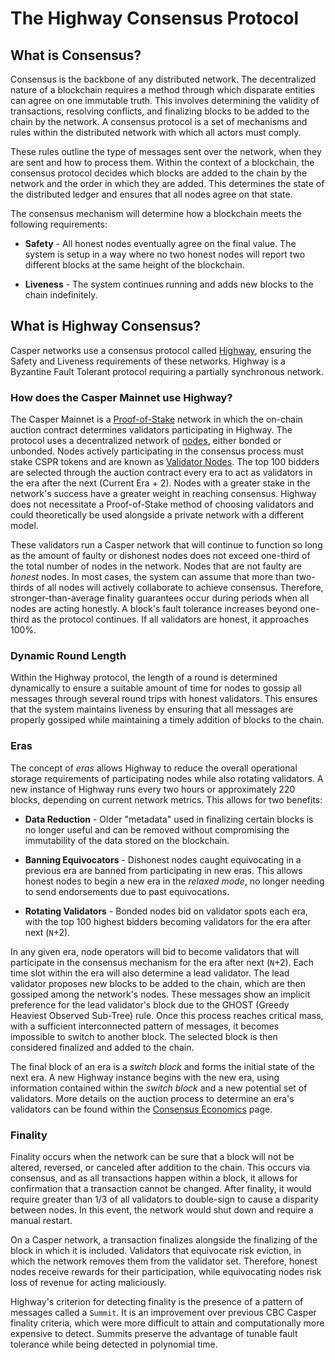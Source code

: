 # The Highway Consensus Protocol

## What is Consensus?

Consensus is the backbone of any distributed network. The decentralized nature of a blockchain requires a method through which disparate entities can agree on one immutable truth. This involves determining the validity of transactions, resolving conflicts, and finalizing blocks to be added to the chain by the network. A consensus protocol is a set of mechanisms and rules within the distributed network with which all actors must comply.

These rules outline the type of messages sent over the network, when they are sent and how to process them. Within the context of a blockchain, the consensus protocol decides which blocks are added to the chain by the network and the order in which they are added. This determines the state of the distributed ledger and ensures that all nodes agree on that state.

The consensus mechanism will determine how a blockchain meets the following requirements:

*   **Safety** - All honest nodes eventually agree on the final value. The system is setup in a way where no two honest nodes will report two different blocks at the same height of the blockchain.

*   **Liveness** - The system continues running and adds new blocks to the chain indefinitely.

## What is Highway Consensus?

Casper networks use a consensus protocol called [Highway](https://arxiv.org/pdf/2101.02159.pdf), ensuring the Safety and Liveness requirements of these networks. Highway is a Byzantine Fault Tolerant protocol requiring a partially synchronous network. 

### How does the Casper Mainnet use Highway?

The Casper Mainnet is a [Proof-of-Stake](../glossary/P.md#proof-of-stake) network in which the on-chain auction contract determines validators participating in Highway. The protocol uses a decentralized network of [nodes](../glossary/N.md#node), either bonded or unbonded. Nodes actively participating in the consensus process must stake CSPR tokens and are known as [Validator Nodes](../glossary/V.md#validator). The top 100 bidders are selected through the auction contract every era to act as validators in the era after the next (Current Era + 2). Nodes with a greater stake in the network's success have a greater weight in reaching consensus. Highway does not necessitate a Proof-of-Stake method of choosing validators and could theoretically be used alongside a private network with a different model.

These validators run a Casper network that will continue to function so long as the amount of faulty or dishonest nodes does not exceed one-third of the total number of nodes in the network. Nodes that are not faulty are *honest* nodes. In most cases, the system can assume that more than two-thirds of all nodes will actively collaborate to achieve consensus. Therefore, stronger-than-average finality guarantees occur during periods when all nodes are acting honestly. A block's fault tolerance increases beyond one-third as the protocol continues. If all validators are honest, it approaches 100%.

### Dynamic Round Length

Within the Highway protocol, the length of a round is determined dynamically to ensure a suitable amount of time for nodes to gossip all messages through several round trips with honest validators. This ensures that the system maintains liveness by ensuring that all messages are properly gossiped while maintaining a timely addition of blocks to the chain.

### Eras

The concept of *eras* allows Highway to reduce the overall operational storage requirements of participating nodes while also rotating validators. A new instance of Highway runs every two hours or approximately 220 blocks, depending on current network metrics. This allows for two benefits:

* **Data Reduction** - Older "metadata" used in finalizing certain blocks is no longer useful and can be removed without compromising the immutability of the data stored on the blockchain.

* **Banning Equivocators** - Dishonest nodes caught equivocating in a previous era are banned from participating in new eras. This allows honest nodes to begin a new era in the *relaxed mode*, no longer needing to send endorsements due to past equivocations.

* **Rotating Validators** - Bonded nodes bid on validator spots each era, with the top 100 highest bidders becoming validators for the era after next (`N`+2).

In any given era, node operators will bid to become validators that will participate in the consensus mechanism for the era after next (`N`+2). Each time slot within the era will also determine a lead validator. The lead validator proposes new blocks to be added to the chain, which are then gossiped among the network's nodes. These messages show an implicit preference for the lead validator's block due to the GHOST (Greedy Heaviest Observed Sub-Tree) rule. Once this process reaches critical mass, with a sufficient interconnected pattern of messages, it becomes impossible to switch to another block. The selected block is then considered finalized and added to the chain.

The final block of an era is a *switch block* and forms the initial state of the next era. A new Highway instance begins with the new era, using information contained within the *switch block* and a new potential set of validators. More details on the auction process to determine an era's validators can be found within the [Consensus Economics](../economics/consensus.md) page.

### Finality

Finality occurs when the network can be sure that a block will not be altered, reversed, or canceled after addition to the chain. This occurs via consensus, and as all transactions happen within a block, it allows for confirmation that a transaction cannot be changed. After finality, it would require greater than 1/3 of all validators to double-sign to cause a disparity between nodes. In this event, the network would shut down and require a manual restart.

On a Casper network, a transaction finalizes alongside the finalizing of the block in which it is included. Validators that equivocate risk eviction, in which the network removes them from the validator set. Therefore, honest nodes receive rewards for their participation, while equivocating nodes risk loss of revenue for acting maliciously.

Highway's criterion for detecting finality is the presence of a pattern of messages called a `Summit`. It is an improvement over previous CBC Casper finality criteria, which were more difficult to attain and computationally more expensive to detect. Summits preserve the advantage of tunable fault tolerance while being detected in polynomial time.
